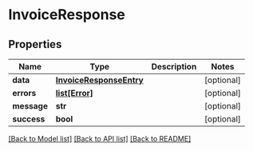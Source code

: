 # InvoiceResponse

## Properties

| Name        | Type                                                | Description | Notes      |
| ----------- | --------------------------------------------------- | ----------- | ---------- |
| **data**    | [**InvoiceResponseEntry**](InvoiceResponseEntry.md) |             | [optional] |
| **errors**  | [**list[Error]**](Error.md)                         |             | [optional] |
| **message** | **str**                                             |             | [optional] |
| **success** | **bool**                                            |             | [optional] |

[[Back to Model list]](../README.md#documentation-for-models) [[Back to API list]](../README.md#documentation-for-api-endpoints) [[Back to README]](../README.md)
